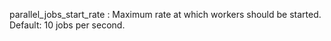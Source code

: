 parallel_jobs_start_rate
:   Maximum rate at which workers should be started. Default: 10 jobs
    per second.
